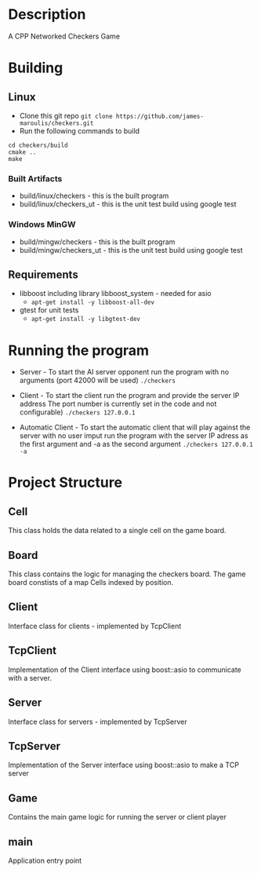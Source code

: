 # Description
A CPP Networked Checkers Game

# Building
## Linux 
* Clone this git repo
``` git clone https://github.com/james-maroulis/checkers.git ```
* Run the following commands to build
```
cd checkers/build
cmake ..
make
```

### Built Artifacts
* build/linux/checkers - this is the built program
* build/linux/checkers_ut - this is the unit test build using google test

### Windows MinGW
* build/mingw/checkers - this is the built program
* build/mingw/checkers_ut - this is the unit test build using google test

## Requirements
* libboost including library libboost_system - needed for asio
  * ``` apt-get install -y libboost-all-dev ```
* gtest for unit tests
  * ``` apt-get install -y libgtest-dev ```

# Running the program
* Server - To start the AI server opponent run the program with no arguments (port 42000 will be used)
``` ./checkers ```

* Client - To start the client run the program and provide the server IP address
The port number is currently set in the code and not configurable)
``` ./checkers 127.0.0.1 ```
* Automatic Client - To start the automatic client that will play against the server with no user imput run the program
with the server IP adress as the first argument and -a as the second argument
``` ./checkers 127.0.0.1 -a ```

# Project Structure
## Cell
This class holds the data related to a single cell on the game board.

## Board 
This class contains the logic for managing the checkers board.
The game board constists of a map Cells indexed by position.

## Client
Interface class for clients - implemented by TcpClient

## TcpClient
Implementation of the Client interface using boost::asio to communicate with a server.

## Server
Interface class for servers - implemented by TcpServer

## TcpServer
Implementation of the Server interface using boost::asio to make a TCP server

## Game
Contains the main game logic for running the server or client player

## main
Application entry point 
